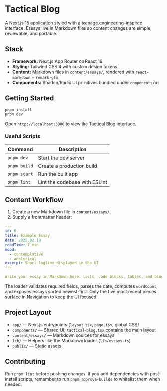 # Tactical Blog

A Next.js 15 application styled with a teenage.engineering–inspired interface. Essays live in Markdown files so content changes are simple, reviewable, and portable.

## Stack

- **Framework:** Next.js App Router on React 19
- **Styling:** Tailwind CSS 4 with custom design tokens
- **Content:** Markdown files in `content/essays/`, rendered with `react-markdown` + `remark-gfm`
- **Components:** Shadcn/Radix UI primitives bundled under `components/ui`

## Getting Started

```bash
pnpm install
pnpm dev
```

Open `http://localhost:3000` to view the Tactical Blog interface.

### Useful Scripts

| Command        | Description                                  |
| -------------- | -------------------------------------------- |
| `pnpm dev`     | Start the dev server                         |
| `pnpm build`   | Create a production build                    |
| `pnpm start`   | Run the built app                            |
| `pnpm lint`    | Lint the codebase with ESLint                |

## Content Workflow

1. Create a new Markdown file in `content/essays/`.
2. Supply a frontmatter header:

```yaml
---
id: 6
title: Example Essay
date: 2025.02.10
readTime: 7 min
mood:
  - contemplative
  - analytical
excerpt: Short logline displayed in the UI
---

Write your essay in Markdown here. Lists, code blocks, tables, and blockquotes are supported.
```

The loader validates required fields, parses the date, computes `wordCount`, and exposes essays sorted newest-first. Only the five most recent pieces surface in Navigation to keep the UI focused.

## Project Layout

- `app/` — Next.js entrypoints (`layout.tsx`, `page.tsx`, global CSS)
- `components/` — Shared UI; `tactical-blog.tsx` contains the main layout
- `content/essays/` — Markdown sources for essays
- `lib/` — Helpers like the Markdown loader (`lib/essays.ts`)
- `public/` — Static assets

## Contributing

Run `pnpm lint` before pushing changes. If you add dependencies with post-install scripts, remember to run `pnpm approve-builds` to whitelist them when needed.
